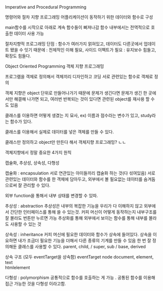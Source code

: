 Imperative and Procedural Programming

명령어와 절차 지향 프로그래밍
어플리케이션이 동작하기 위한 데이터와 함수로 구성

main함수를 시작으로 아래로 계속 함수들이 뻐져나감
함수 내부에서는 전역적으로 호출한 데이터 사용 가능

절차지향적 프로그래밍 단점
: 함수가 여러가지 얽혀있고, 데이터도 다른곳에서 업데이트 됐을 수 잇기 때문에
: 전체적인 이해 필요, 사이드 이펙트가 필요
: 유지보수 힘들고, 확장도 힘들다.

Object Oriented Programming
객체 지향 프로그래밍

프로그램을 객체로 정의해서 객체끼리 디자인하고 코딩
서로 관련있는 함수로 객체로 정의

객체 지향은 object 단위로 만들어나가기 때문에 문제가 생긴다면 문제가 생긴
한 곳에서만 해결해 나가면 되고, 여러번 반복되는 것이 있다면 관련된 object를 재사용
할 수도 있음

클래스를 이용하면 어떻게 생겼는 지 묘사,
ex) 이름과 점수라는 변수가 있고, study라는 함수가 있다.

클래스를 이용해서 실제로 데이터를 넣은 객체를 만들 수 있다.

클래스만 정의하고 object만 만든다 해서 객체지향 프로그래밍? ㄴㄴ

객체지향에서 정말 중요한 4가지 원칙

캡슐화, 추상성, 상속성, 다형성

캡슐화 : encapsulation
서로 연관있는 아이들끼리 캡술화 하는 것(다 섞여있음)
서로 관련있는 데이터와 함수를 한 객체에 담아두고, 외부에서 볼 필요없는 데이터를 숨겨둠으로써 잘 관리할 수 있다.

외부 function을 통해서 내부 상태를 변경할 수 있따.

추상성 : abstraction
추상성은 내부의 복잡한 기능을 우리가 다 이해하지 않고 외부에서 간단한 인터페이스를 통해 쓸 수 있는것.
커피 머신이 어떻게 동작하는지 내부구조를 잘 몰라도 번튼만 누르면 가능
추상화를 통해 외부에서 보이는 함수를 통해 내부를 몰라도 사용할 수 있는 것

상속성 : inheritance
커피 머신에 필요한 데이터와 함수가 상속에 들어있다.
상속을 이요하면 내가 조금더 필요한 기능을 더해서 다른 종류의 기계를 만들 수 있음
한 번 잘 정의해둔 클래스를 사용할 수 있다.
parent, child, / super, sub / base, derived

상속 구조 (모두 eventTarget을 상속함)
eventTarget
node
document, element, text  
htmlelement

다형성 : polymorphism
공통적으로 함수를 호출하는 게 가능 .
공통된 함수를 이용해 접근 가능한 것을 다형성 이라고함.
